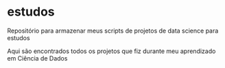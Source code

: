 # estudos
Repositório para armazenar meus scripts de projetos de data science para estudos

Aqui são encontrados todos os projetos que fiz durante meu aprendizado em Ciência de Dados
